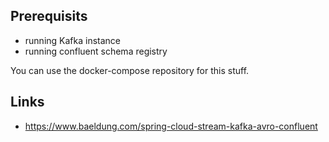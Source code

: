 ## Prerequisits

* running Kafka instance
* running confluent schema registry 

You can use the docker-compose repository for this stuff.

## Links

* https://www.baeldung.com/spring-cloud-stream-kafka-avro-confluent